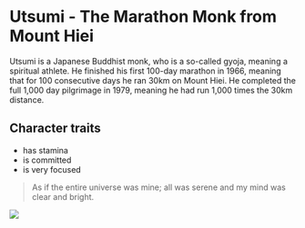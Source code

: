 # Utsumi - The Marathon Monk from Mount Hiei
Utsumi is a Japanese Buddhist monk, who is a so-called gyoja, meaning a spiritual athlete. He finished his first 100-day marathon in 1966, meaning that for 100 consecutive days he ran 30km on Mount Hiei. He completed the full 1,000 day pilgrimage in 1979, meaning he had run 1,000 times the 30km distance.
## Character traits
* has stamina 
* is committed
* is very focused
> As if the entire universe was mine; all was serene and my mind was clear and bright.
<img src="https://www.kanopy.com/sites/default/files/imagecache/vp_thumbnail_extremly_large/video-assets/1115795_landscape.jpg"/>
